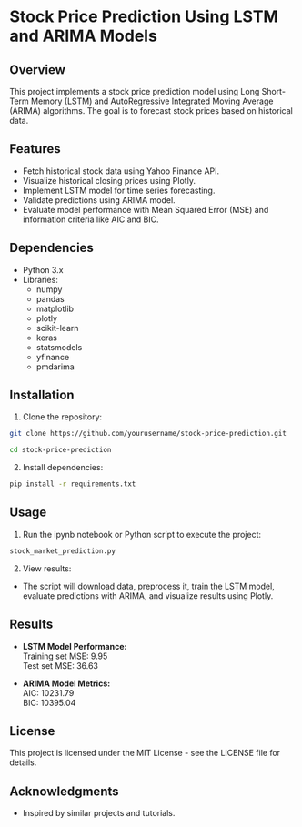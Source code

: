 # Stock Price Prediction Using LSTM and ARIMA Models

## Overview
This project implements a stock price prediction model using Long Short-Term Memory (LSTM) and AutoRegressive Integrated Moving Average (ARIMA) algorithms. The goal is to forecast stock prices based on historical data.

## Features
- Fetch historical stock data using Yahoo Finance API.
- Visualize historical closing prices using Plotly.
- Implement LSTM model for time series forecasting.
- Validate predictions using ARIMA model.
- Evaluate model performance with Mean Squared Error (MSE) and information criteria like AIC and BIC.

## Dependencies
- Python 3.x
- Libraries:
  - numpy
  - pandas
  - matplotlib
  - plotly
  - scikit-learn
  - keras
  - statsmodels
  - yfinance
  - pmdarima

## Installation
1. Clone the repository:
```bash
git clone https://github.com/yourusername/stock-price-prediction.git
```
```bash
cd stock-price-prediction
```

2. Install dependencies:
```bash
pip install -r requirements.txt
```

## Usage
1. Run the ipynb notebook or Python script to execute the project:
```bash
stock_market_prediction.py
```

2. View results:
- The script will download data, preprocess it, train the LSTM model, evaluate predictions with ARIMA, and visualize results using Plotly.

## Results
- **LSTM Model Performance:**<br>
  Training set MSE: 9.95 <br>
  Test set MSE: 36.63<br>

- **ARIMA Model Metrics:**<br>
  AIC: 10231.79<br>
  BIC: 10395.04<br>

## License
This project is licensed under the MIT License - see the LICENSE file for details.

## Acknowledgments
- Inspired by similar projects and tutorials.

